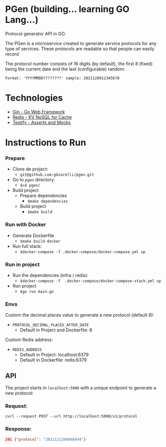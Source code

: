 # PGen (building... learning GO Lang...)

Protocol generator API in GO.

The PGen is a microservice created to generate service protocols for any type of services.
These protocols are readable so that people can easily record

The protocol number consists of 16 digits (by default), the first 8 (fixed) being the current date
and the last (configurable) random:

	Format: 'YYYYMMDD????????' sample: 2021120912345678

# Technologies

- [Gin - Go Web Framework](https://github.com/gin-gonic/gin)
- [Redis - KV NoSQL for Cache](https://github.com/go-redis)
- [Testify - Asserts and Mocks](https://github.com/stretchr/testify)

# Instructions to Run

### Prepare

- Clone de project:
  - `git@github.com:gbzarelli/pgen.git`
- Go to `pgen` directory:
  - `$cd pgen/`
- Build project
  - Prepare dependencies
    - `$make dependencies`
  - Build project
    - `$make build`

### Run with Docker

- Generate Dockerfile
  - `$make build-docker`
- Run full stack:
  - `$docker-compose -f .docker-compose/docker-compose.yml up`

### Run in project

- Run the dependencies (infra / redis):
  - `$docker-compose -f  .docker-compose/docker-compose-stack.yml up`
- Run project
  - `$go run main.go`

### Envs

Custom the decimal places value to generate a new protocol (default 8):
- `PROTOCOL_DECIMAL_PLACES_AFTER_DATE`
  - Default in Project and Dockerfile: 8

Custom Redis address:
- `REDIS_ADDRESS`
  - Default in Project: localhost:6379
  - Default in Dockerfile: redis:6379

## API

The project starts in `localhost:5000` with a unique endpoint to generate a new protocol:

### Request:
``
curl --request POST --url http://localhost:5000/v1/protocol
``

### Response:

```json
201 {"protocol": "2021121204066844"}
```
